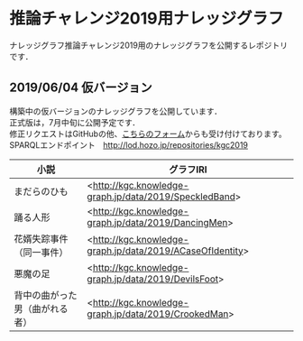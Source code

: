 # 推論チャレンジ2019用ナレッジグラフ
ナレッジグラフ推論チャレンジ2019用のナレッジグラフを公開するレポジトリです．  
  
## 2019/06/04 仮バージョン  
構築中の仮バージョンのナレッジグラフを公開しています．  
正式版は，7月中旬に公開予定です．  
修正リクエストはGitHubの他、<a href="https://drive.google.com/open?id=1IqiOrPTSvHVBnbAkBJDo3mcWZ3AOHigXS0lWgL94ubQ">こちらのフォーム</a>からも受け付けております。
SPARQLエンドポイント　http://lod.hozo.jp/repositories/kgc2019  
  
|小説|グラフIRI|
----|----
|まだらのひも|&lt;http://kgc.knowledge-graph.jp/data/2019/SpeckledBand&gt;|
|踊る人形|&lt;http://kgc.knowledge-graph.jp/data/2019/DancingMen&gt;|
|花婿失踪事件（同一事件）|&lt;http://kgc.knowledge-graph.jp/data/2019/ACaseOfIdentity&gt;|
|悪魔の足|&lt;http://kgc.knowledge-graph.jp/data/2019/DevilsFoot&gt;|
|背中の曲がった男（曲がれる者）|&lt;http://kgc.knowledge-graph.jp/data/2019/CrookedMan&gt;|




